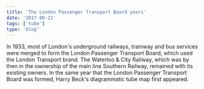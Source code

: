 ```yaml
---
title: 'The London Passenger Transport Board years'
date: '2017-08-21'
tags: ['tube']
type: 'blog'
---
```


In 1933, most of London's underground railways, tramway and bus services were merged to form the London Passenger Transport Board, which used the London Transport brand. The Waterloo & City Railway, which was by then in the ownership of the main line Southern Railway, remained with its existing owners. In the same year that the London Passenger Transport Board was formed, Harry Beck's diagrammatic tube map first appeared.

